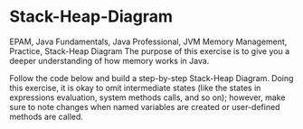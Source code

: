 # Stack-Heap-Diagram
EPAM, Java Fundamentals, Java Professional, JVM Memory Management, Practice, Stack-Heap Diagram
The purpose of this exercise is to give you a deeper understanding of how memory works in Java.

Follow the code below and build a step-by-step Stack-Heap Diagram.
Doing this exercise, it is okay to omit intermediate states (like the states in expressions evaluation, system methods calls, and so on); however, make sure to note changes when named variables are created or user-defined methods are called.
